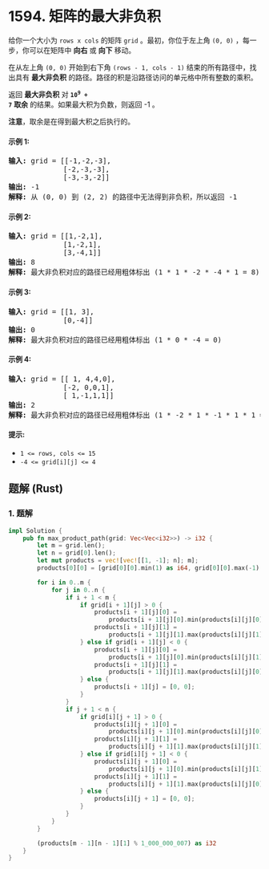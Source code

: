 # 1594. 矩阵的最大非负积
给你一个大小为 `rows x cols` 的矩阵 `grid` 。最初，你位于左上角 `(0, 0)` ，每一步，你可以在矩阵中 **向右** 或 **向下** 移动。

在从左上角 `(0, 0)` 开始到右下角 `(rows - 1, cols - 1)` 结束的所有路径中，找出具有 **最大非负积** 的路径。路径的积是沿路径访问的单元格中所有整数的乘积。

返回 **最大非负积** 对 <code><b>10<sup>9</sup> + 7</b></code> **取余** 的结果。如果最大积为负数，则返回 -1 。

**注意**，取余是在得到最大积之后执行的。

#### 示例 1:
<pre>
<strong>输入:</strong> grid = [[-1,-2,-3],
             [-2,-3,-3],
             [-3,-3,-2]]
<strong>输出:</strong> -1
<strong>解释:</strong> 从 (0, 0) 到 (2, 2) 的路径中无法得到非负积，所以返回 -1
</pre>

#### 示例 2:
<pre>
<strong>输入:</strong> grid = [[1,-2,1],
             [1,-2,1],
             [3,-4,1]]
<strong>输出:</strong> 8
<strong>解释:</strong> 最大非负积对应的路径已经用粗体标出 (1 * 1 * -2 * -4 * 1 = 8)
</pre>

#### 示例 3:
<pre>
<strong>输入:</strong> grid = [[1, 3],
             [0,-4]]
<strong>输出:</strong> 0
<strong>解释:</strong> 最大非负积对应的路径已经用粗体标出 (1 * 0 * -4 = 0)
</pre>

#### 示例 4:
<pre>
<strong>输入:</strong> grid = [[ 1, 4,4,0],
             [-2, 0,0,1],
             [ 1,-1,1,1]]
<strong>输出:</strong> 2
<strong>解释:</strong> 最大非负积对应的路径已经用粗体标出 (1 * -2 * 1 * -1 * 1 * 1 = 2)
</pre>

#### 提示:
* `1 <= rows, cols <= 15`
* `-4 <= grid[i][j] <= 4`

## 题解 (Rust)

### 1. 题解
```Rust
impl Solution {
    pub fn max_product_path(grid: Vec<Vec<i32>>) -> i32 {
        let m = grid.len();
        let n = grid[0].len();
        let mut products = vec![vec![[1, -1]; n]; m];
        products[0][0] = [grid[0][0].min(1) as i64, grid[0][0].max(-1) as i64];

        for i in 0..m {
            for j in 0..n {
                if i + 1 < m {
                    if grid[i + 1][j] > 0 {
                        products[i + 1][j][0] =
                            products[i + 1][j][0].min(products[i][j][0] * grid[i + 1][j] as i64);
                        products[i + 1][j][1] =
                            products[i + 1][j][1].max(products[i][j][1] * grid[i + 1][j] as i64);
                    } else if grid[i + 1][j] < 0 {
                        products[i + 1][j][0] =
                            products[i + 1][j][0].min(products[i][j][1] * grid[i + 1][j] as i64);
                        products[i + 1][j][1] =
                            products[i + 1][j][1].max(products[i][j][0] * grid[i + 1][j] as i64);
                    } else {
                        products[i + 1][j] = [0, 0];
                    }
                }
                if j + 1 < n {
                    if grid[i][j + 1] > 0 {
                        products[i][j + 1][0] =
                            products[i][j + 1][0].min(products[i][j][0] * grid[i][j + 1] as i64);
                        products[i][j + 1][1] =
                            products[i][j + 1][1].max(products[i][j][1] * grid[i][j + 1] as i64);
                    } else if grid[i][j + 1] < 0 {
                        products[i][j + 1][0] =
                            products[i][j + 1][0].min(products[i][j][1] * grid[i][j + 1] as i64);
                        products[i][j + 1][1] =
                            products[i][j + 1][1].max(products[i][j][0] * grid[i][j + 1] as i64);
                    } else {
                        products[i][j + 1] = [0, 0];
                    }
                }
            }
        }

        (products[m - 1][n - 1][1] % 1_000_000_007) as i32
    }
}
```
